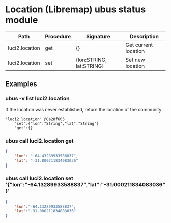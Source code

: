 
# Location (Libremap) ubus status module

|Path   	|Procedure   	|Signature   	|Description
|---  |---  |---  |---
|luci2.location |get   	|{}   	| Get current location
|luci2.location |set   	|{lon:STRING, lat:STRING}   	| Set new location

## Examples

### ubus -v list luci2.location
If the location was never established, return the location of the community

```
'luci2.location' @8a28f605
	"set":{"lon":"String","lat":"String"}
	"get":{}

```


### ubus call luci2.location get
```json
{
	"lon": "-64.43289933588837",
	"lat": "-31.800211834083036"
}

```
### ubus call luci2.location set '{"lon":"-64.13289933588837","lat":"-31.000211834083036"}'
```json
{
	"lon":"-64.13289933588837",
	"lat":"-31.000211834083036"
}

```
